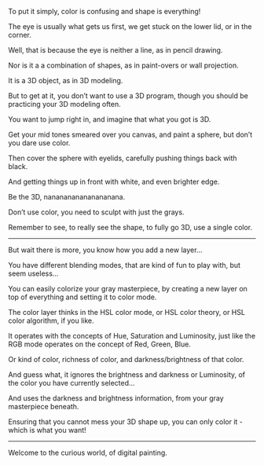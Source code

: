 To put it simply,
color is confusing and shape is everything!

The eye is usually what gets us first,
we get stuck on the lower lid, or in the corner.

Well, that is because the eye is neither a line,
as in pencil drawing.

Nor is it a a combination of shapes,
as in paint-overs or wall projection.

It is a 3D object,
as in 3D modeling.

But to get at it, you don’t want to use a 3D program,
though you should be practicing your 3D modeling often.

You want to jump right in,
and imagine that what you got is 3D.

Get your mid tones smeared over you canvas,
and paint a sphere, but don’t you dare use color.

Then cover the sphere with eyelids,
carefully pushing things back with black.

And getting things up in front with white,
and even brighter edge.

Be the 3D,
nananananananananana.

Don’t use color,
you need to sculpt with just the grays.

Remember to see, to really see the shape,
to fully go 3D, use a single color.

---

But wait there is more,
you know how you add a new layer…

You have different blending modes,
that are kind of fun to play with, but seem useless…

You can easily colorize your gray masterpiece,
by creating a new layer on top of everything and setting it to color mode.

The color layer thinks in the HSL color mode,
or HSL color theory, or HSL color algorithm, if you like.

It operates with the concepts of Hue, Saturation and Luminosity,
just like the RGB mode operates on the concept of Red, Green, Blue.

Or kind of color, richness of color,
and darkness/brightness of that color.

And guess what, it ignores the brightness and darkness or Luminosity,
of the color you have currently selected...

And uses the darkness and brightness information,
from your gray masterpiece beneath.

Ensuring that you cannot mess your 3D shape up,
you can only color it - which is what you want!

---

Welcome to the curious world,
of digital painting.
